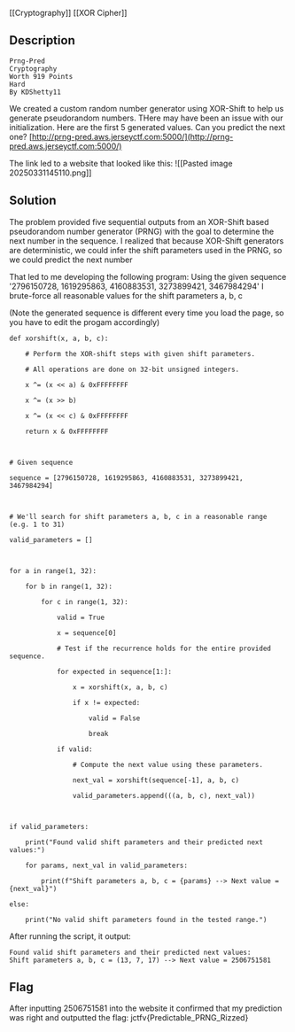 [[Cryptography]] [[XOR Cipher]]
## Description

```
Prng-Pred
Cryptography
Worth 919 Points
Hard
By KDShetty11
```

We created a custom random number generator using XOR-Shift to help us generate pseudorandom numbers. THere may have been an issue with our initialization. Here are the first 5 generated values. Can you predict the next one?
[http://prng-pred.aws.jerseyctf.com:5000/](http://prng-pred.aws.jerseyctf.com:5000/)

The link led to a website that looked like this:
![[Pasted image 20250331145110.png]]




## Solution

The problem provided five sequential outputs from an XOR-Shift based pseudorandom number generator (PRNG) with the goal to determine the next number in the sequence. I realized that because XOR-Shift generators are deterministic, we could infer the shift parameters used in the PRNG, so we could predict the next number

That led to me developing the following program:
Using the given sequence '2796150728, 1619295863, 4160883531, 3273899421, 3467984294' I brute-force all reasonable values for the shift parameters a, b, c

(Note the generated sequence is different every time you load the page, so you have to edit the progam accordingly)

```
def xorshift(x, a, b, c):

    # Perform the XOR-shift steps with given shift parameters.

    # All operations are done on 32-bit unsigned integers.

    x ^= (x << a) & 0xFFFFFFFF

    x ^= (x >> b)

    x ^= (x << c) & 0xFFFFFFFF

    return x & 0xFFFFFFFF

  

# Given sequence

sequence = [2796150728, 1619295863, 4160883531, 3273899421, 3467984294]

  

# We'll search for shift parameters a, b, c in a reasonable range (e.g. 1 to 31)

valid_parameters = []

  

for a in range(1, 32):

    for b in range(1, 32):

        for c in range(1, 32):

            valid = True

            x = sequence[0]

            # Test if the recurrence holds for the entire provided sequence.

            for expected in sequence[1:]:

                x = xorshift(x, a, b, c)

                if x != expected:

                    valid = False

                    break

            if valid:

                # Compute the next value using these parameters.

                next_val = xorshift(sequence[-1], a, b, c)

                valid_parameters.append(((a, b, c), next_val))

  

if valid_parameters:

    print("Found valid shift parameters and their predicted next values:")

    for params, next_val in valid_parameters:

        print(f"Shift parameters a, b, c = {params} --> Next value = {next_val}")

else:

    print("No valid shift parameters found in the tested range.")
```

After running the script, it output:
```
Found valid shift parameters and their predicted next values:
Shift parameters a, b, c = (13, 7, 17) --> Next value = 2506751581

```

## Flag

After inputting 2506751581 into the website it confirmed that my prediction was right and outputted the flag:
jctfv{Predictable_PRNG_Rizzed}